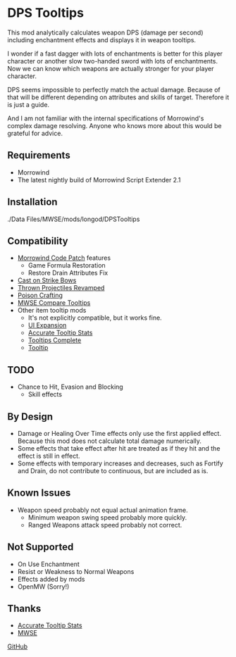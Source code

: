 # DPS Tooltips

This mod analytically calculates weapon DPS (damage per second) including enchantment effects and displays it in weapon tooltips.

I wonder if a fast dagger with lots of enchantments is better for this player character or another slow two-handed sword with lots of enchantments. Now we can know which weapons are actually stronger for your player character.

DPS seems impossible to perfectly match the actual damage. Because of that will be different depending on attributes and skills of target. Therefore it is just a guide.

And I am not familiar with the internal specifications of Morrowind's complex damage resolving. Anyone who knows more about this would be grateful for advice.

## Requirements
- Morrowind
- The latest nightly build of Morrowind Script Extender 2.1

## Installation
./Data Files/MWSE/mods/longod/DPSTooltips

## Compatibility
- [Morrowind Code Patch](https://www.nexusmods.com/morrowind/mods/19510) features
  - Game Formula Restoration
  - Restore Drain Attributes Fix
- [Cast on Strike Bows](https://www.nexusmods.com/morrowind/mods/45913)
- [Thrown Projectiles Revamped](https://www.nexusmods.com/morrowind/mods/49609)
- [Poison Crafting](https://www.nexusmods.com/morrowind/mods/45729)
- [MWSE Compare Tooltips](https://www.nexusmods.com/morrowind/mods/51087)
- Other item tooltip mods
  - It's not explicitly compatible, but it works fine.
  - [UI Expansion](https://www.nexusmods.com/morrowind/mods/46071)
  - [Accurate Tooltip Stats](https://www.nexusmods.com/morrowind/mods/51354)
  - [Tooltips Complete](https://www.nexusmods.com/morrowind/mods/46842)
  - [Tooltip](https://www.nexusmods.com/morrowind/mods/45969)

## TODO
- Chance to Hit, Evasion and Blocking
  - Skill effects

## By Design
- Damage or Healing Over Time effects only use the first applied effect. Because this mod does not calculate total damage numerically.
- Some effects that take effect after hit are treated as if they hit and the effect is still in effect.
- Some effects with temporary increases and decreases, such as Fortify and Drain, do not contribute to continuous, but are included as is.

## Known Issues
- Weapon speed probably not equal actual animation frame.
  - Minimum weapon swing speed probably more quickly.
  - Ranged Weapons attack speed probably not correct.

## Not Supported
- On Use Enchantment
- Resist or Weakness to Normal Weapons
- Effects added by mods
- OpenMW (Sorry!)

## Thanks
- [Accurate Tooltip Stats](https://www.nexusmods.com/morrowind/mods/51354)
- [MWSE](https://github.com/MWSE/MWSE)

[GitHub](https://github.com/longod/DPSTooltips)

